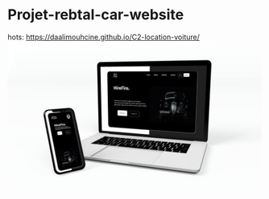 # Projet-rebtal-car-website
hots: https://daalimouhcine.github.io/C2-location-voiture/
<img src="homepage.png"/>
